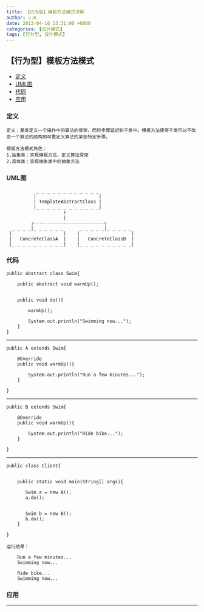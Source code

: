 ```yaml
---
title: 【行为型】模板方法模式详解
author: J.K
date: 2013-04-16 23:31:00 +0800
categories: [设计模式]
tags: [行为型, 设计模式]
---
```


## 【行为型】模板方法模式

*   [定义](#define)
*   [UML图](#UML)
*   [代码](#code)
*   [应用](#app)


<h3 id="define">定义</h3>

    定义：基类定义一个操作中的算法的骨架，而将步骤延迟到子类中。模板方法使得子类可以不改变一个算法的结构即可重定义算法的某些特定步骤。

    模板方法模式角色：
    1.抽象类：实现模板方法，定义算法骨架
    2.具体类：实现抽象类中的抽象方法

<h3 id="UML">UML图</h3>

               _ _ _ _ _ _ _ _ _ _ _ _
              |                       |
              | TemplateAbstractClass |
              |_ _ _ _ _ _ _ _ _ _ _ _|
                         ↑
                         |
             ┌--------------------------┐
      _ _ _ _|_ _ _ _ _ _      _ _ _ _ _|_ _ _ _ _
     |                   |    |                   |
     |   ConcreteClassA  |    |   ConcreteClassB  |
     |_ _ _ _ _ _ _ _ _ _|    |_ _ _ _ _ _ _ _ _ _|



<h3 id="code">代码</h3>

    public abstract class Swim{

        public abstract void warmUp();


        public void do(){

            warmUp();

            System.out.println("Swimming now...");
        }
    }


***

    public A extends Swim{

        @Override
        public void warmUp(){

            System.out.println("Run a few minutes...");
        }

    }

***

    public B extends Swim{

        @Override
        public void warmUp(){

            System.out.println("Ride bike...");
        }

    }
***


    public class Client{


        public static void main(String[] args){

           Swim a = new A();
           a.do();


           Swim b = new B();
           b.do();
        }

    }

    运行结果：

        Run a few minutes...
        Swimming now...

        Ride bike...
        Swimming now...




<h3 id="app">应用</h3>



***
